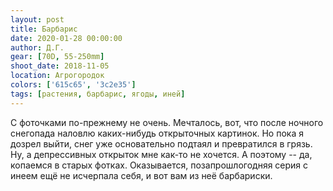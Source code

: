 ```yaml
---
layout: post
title: Барбарис
date: 2020-01-28 00:00:00
author: Д.Г.
gear: [70D, 55-250mm]
shoot_date: 2018-11-05
location: Агрогородок
colors: ['615c65', '3c2e35']
tags: [растения, барбарис, ягоды, иней]
---
```

С фоточками по-прежнему не очень. Мечталось, вот, что после ночного снегопада наловлю каких-нибудь открыточных картинок. Но пока я дозрел выйти, снег уже основательно подтаял и превратился в грязь. Ну, а депрессивных открыток мне как-то не хочется. А поэтому -- да, копаемся в старых фотках. Оказывается, позапрошлогодняя серия с инеем ещё не исчерпала себя, и вот вам из неё барбариски.
